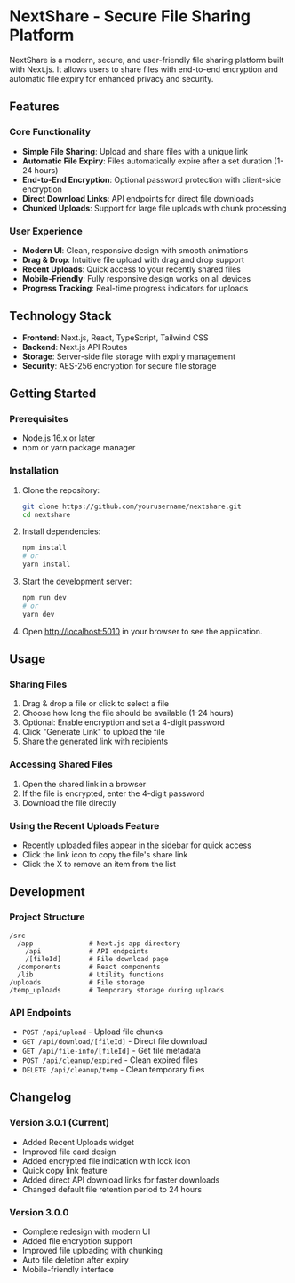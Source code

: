 # NextShare - Secure File Sharing Platform

NextShare is a modern, secure, and user-friendly file sharing platform built with Next.js. It allows users to share files with end-to-end encryption and automatic file expiry for enhanced privacy and security.

## Features

### Core Functionality
- **Simple File Sharing**: Upload and share files with a unique link
- **Automatic File Expiry**: Files automatically expire after a set duration (1-24 hours)
- **End-to-End Encryption**: Optional password protection with client-side encryption
- **Direct Download Links**: API endpoints for direct file downloads
- **Chunked Uploads**: Support for large file uploads with chunk processing

### User Experience
- **Modern UI**: Clean, responsive design with smooth animations
- **Drag & Drop**: Intuitive file upload with drag and drop support
- **Recent Uploads**: Quick access to your recently shared files
- **Mobile-Friendly**: Fully responsive design works on all devices
- **Progress Tracking**: Real-time progress indicators for uploads

## Technology Stack

- **Frontend**: Next.js, React, TypeScript, Tailwind CSS
- **Backend**: Next.js API Routes
- **Storage**: Server-side file storage with expiry management
- **Security**: AES-256 encryption for secure file storage

## Getting Started

### Prerequisites

- Node.js 16.x or later
- npm or yarn package manager

### Installation

1. Clone the repository:
   ```bash
   git clone https://github.com/yourusername/nextshare.git
   cd nextshare
   ```

2. Install dependencies:
   ```bash
   npm install
   # or
   yarn install
   ```

4. Start the development server:
   ```bash
   npm run dev
   # or
   yarn dev
   ```

5. Open [http://localhost:5010](http://localhost:5010) in your browser to see the application.

## Usage

### Sharing Files

1. Drag & drop a file or click to select a file
2. Choose how long the file should be available (1-24 hours)
3. Optional: Enable encryption and set a 4-digit password
4. Click "Generate Link" to upload the file
5. Share the generated link with recipients

### Accessing Shared Files

1. Open the shared link in a browser
2. If the file is encrypted, enter the 4-digit password
3. Download the file directly

### Using the Recent Uploads Feature

- Recently uploaded files appear in the sidebar for quick access
- Click the link icon to copy the file's share link
- Click the X to remove an item from the list

## Development

### Project Structure

```
/src
  /app              # Next.js app directory
    /api            # API endpoints
    /[fileId]       # File download page
  /components       # React components
  /lib              # Utility functions
/uploads            # File storage
/temp_uploads       # Temporary storage during uploads
```

### API Endpoints

- `POST /api/upload` - Upload file chunks
- `GET /api/download/[fileId]` - Direct file download
- `GET /api/file-info/[fileId]` - Get file metadata
- `POST /api/cleanup/expired` - Clean expired files
- `DELETE /api/cleanup/temp` - Clean temporary files

## Changelog

### Version 3.0.1 (Current)
- Added Recent Uploads widget
- Improved file card design
- Added encrypted file indication with lock icon
- Quick copy link feature 
- Added direct API download links for faster downloads
- Changed default file retention period to 24 hours

### Version 3.0.0
- Complete redesign with modern UI
- Added file encryption support
- Improved file uploading with chunking
- Auto file deletion after expiry
- Mobile-friendly interface 